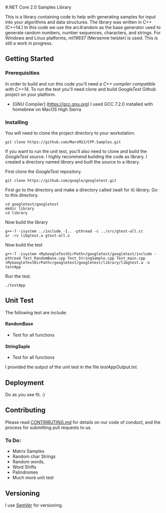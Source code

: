 
#.NET Core 2.0 Samples Library

This is a library containing code to help with generating samples for input into your algorithms and data structures.  The library was written in C++ (C++14.) In this code we use the arc4random as the base generator used to generate random numbers, number sequences, characters, and strings. For Windows and Linux platforms, mt19937 (Mersenne twister) is used. This is still a work in progress.

## Getting Started

### Prerequisities

In order to build and run this code you'll need a *C++ compiler compatible with C++14.* To run the test you'll need clone and build *GoogleTest* Github project on your platform.

* [GNU Compiler] (https://gcc.gnu.org)  I used GCC 7.2.0 installed with homebrew on MacOS High Sierra

### Installing

You will need to clone the project directory to your workstation.

```
git clone https://github.com/MarsMSJ/CPP.Samples.git
```

If you want to run the unit test, you'll also need to clone and build the *GoogleTest* source. I highly recommend building the code as library. I created a directory named *library* and built the source to a library. 

First clone the *GoogleTest* repository.
```
git clone https://github.com/google/googletest.git
```

First go to the directory and make a directory called (wait for it) *library.* Go to this directory.

```
cd googletest/googletest
mkdir library
cd library
```

Now build the library

```
g++-7 -isystem ../include -I.. -pthread -c ../src/gtest-all.cc 
ar -rv libgtest.a gtest-all.o
```
Now build the test
```
g++-7 -isystem <MyGoogleTestDirPath>/googletest/googletest/include -pthread Test_RandomBase.cpp Test_StringSample.cpp Test_main.cpp <MyGoogleTestDirPath>/googletest/googletest/library/libgtest.a -o testApp 
```

Run the test.
```
./testApp
```

## Unit Test

The following test are include:

#### RandomBase 
- Test for all functions
#### StringSaple
- Test for all functions

I provided the output of the unit test in the file *testAppOutput.txt.* 


## Deployment
Do as you see fit. :)

## Contributing
Please read [CONTRIBUTING.md](https://gist.github.com/PurpleBooth/b24679402957c63ec426) for details on our code of conduct, and the process for submitting pull requests to us.

### To Do:
* Matrix Samples
* Random char Strings
* Random words,
* Word Shifts 
* Palindromes
* Much more unit test


## Versioning

I use [SemVer](http://semver.org/) for versioning. 


